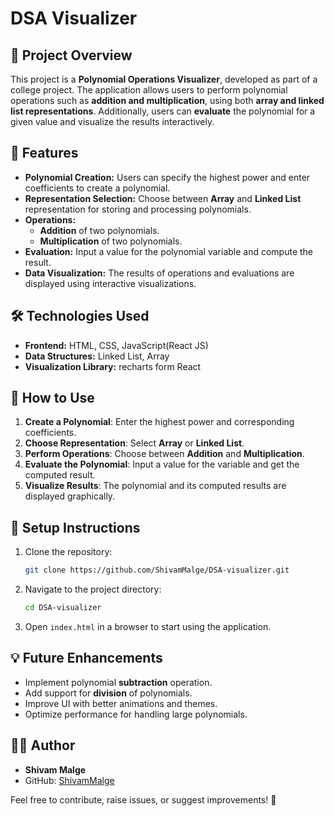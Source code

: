 # DSA Visualizer

## 📌 Project Overview
This project is a **Polynomial Operations Visualizer**, developed as part of a college project. The application allows users to perform polynomial operations such as **addition and multiplication**, using both **array and linked list representations**. Additionally, users can **evaluate** the polynomial for a given value and visualize the results interactively.

## 🚀 Features
- **Polynomial Creation:** Users can specify the highest power and enter coefficients to create a polynomial.
- **Representation Selection:** Choose between **Array** and **Linked List** representation for storing and processing polynomials.
- **Operations:**
  - **Addition** of two polynomials.
  - **Multiplication** of two polynomials.
- **Evaluation:** Input a value for the polynomial variable and compute the result.
- **Data Visualization:** The results of operations and evaluations are displayed using interactive visualizations.

## 🛠️ Technologies Used
- **Frontend:** HTML, CSS, JavaScript(React JS)
- **Data Structures:** Linked List, Array
- **Visualization Library:** recharts form React

## 🎯 How to Use
1. **Create a Polynomial**: Enter the highest power and corresponding coefficients.
2. **Choose Representation**: Select **Array** or **Linked List**.
3. **Perform Operations**: Choose between **Addition** and **Multiplication**.
4. **Evaluate the Polynomial**: Input a value for the variable and get the computed result.
5. **Visualize Results**: The polynomial and its computed results are displayed graphically.


## 🔧 Setup Instructions
1. Clone the repository:
   ```sh
   git clone https://github.com/ShivamMalge/DSA-visualizer.git
   ```
2. Navigate to the project directory:
   ```sh
   cd DSA-visualizer
   ```
3. Open `index.html` in a browser to start using the application.

## 💡 Future Enhancements
- Implement polynomial **subtraction** operation.
- Add support for **division** of polynomials.
- Improve UI with better animations and themes.
- Optimize performance for handling large polynomials.


## 👨‍💻 Author
- **Shivam Malge**
- GitHub: [ShivamMalge](https://github.com/ShivamMalge)

Feel free to contribute, raise issues, or suggest improvements! 🚀

